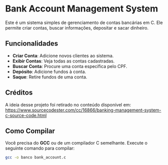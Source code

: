 # Bank Account Management System

Este é um sistema simples de gerenciamento de contas bancárias em C. Ele permite criar contas, buscar informações, depositar e sacar dinheiro.

## Funcionalidades
- **Criar Conta**: Adicione novos clientes ao sistema.
- **Exibir Contas**: Veja todas as contas cadastradas.
- **Buscar Conta**: Procure uma conta específica pelo CPF.
- **Depósito**: Adicione fundos à conta.
- **Saque**: Retire fundos de uma conta.

## Créditos
A ideia desse projeto foi retirado no conteúdo disponível em:
https://www.sourcecodester.com/cc/16866/banking-management-system-c-source-code.html

## Como Compilar
Você precisa do **GCC** ou de um compilador C semelhante. Execute o seguinte comando para compilar:
```bash
gcc -o banco bank_account.c


